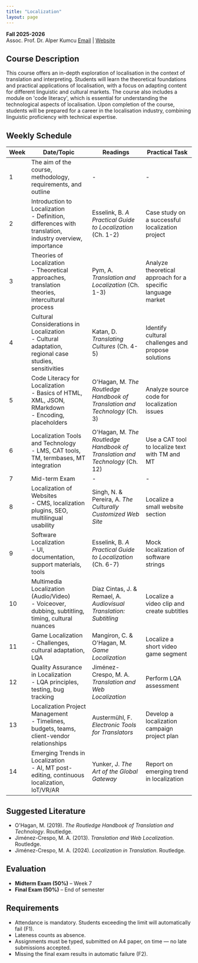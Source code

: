 ```yaml
---
title: "Localization"
layout: page
---
```


**Fall 2025-2026**  
Assoc. Prof. Dr. Alper Kumcu
[Email](mailto:alperkumcu@hacettepe.edu.tr) | [Website](http://alperkumcu.github.io)

## Course Description

This course offers an in-depth exploration of localisation in the context of translation and interpreting. 
Students will learn the theoretical foundations and practical applications of localisation, with a focus on adapting content for different linguistic and cultural markets. The course also includes a module on 'code literacy', which is essential for understanding the technological aspects of localisation. Upon completion of the course, students will be prepared for a career in the localisation industry, combining linguistic proficiency with technical expertise.

## Weekly Schedule

| Week | Date/Topic | Readings | Practical Task |
| --- | --- | --- | --- |
| 1 | The aim of the course, methodology, requirements, and outline | - | - |
| 2 | Introduction to Localization<br>- Definition, differences with translation, industry overview, importance | Esselink, B. *A Practical Guide to Localization* (Ch. 1-2) | Case study on a successful localization project |
| 3 | Theories of Localization<br>- Theoretical approaches, translation theories, intercultural process | Pym, A. *Translation and Localization* (Ch. 1-3) | Analyze theoretical approach for a specific language market |
| 4 | Cultural Considerations in Localization<br>- Cultural adaptation, regional case studies, sensitivities | Katan, D. *Translating Cultures* (Ch. 4-5) | Identify cultural challenges and propose solutions |
| 5 | Code Literacy for Localization<br>- Basics of HTML, XML, JSON, RMarkdown<br>- Encoding, placeholders | O'Hagan, M. *The Routledge Handbook of Translation and Technology* (Ch. 3) | Analyze source code for localization issues |
| 6 | Localization Tools and Technology<br>- LMS, CAT tools, TM, termbases, MT integration | O'Hagan, M. *The Routledge Handbook of Translation and Technology* (Ch. 12) | Use a CAT tool to localize text with TM and MT |
| 7 | Mid-term Exam | - | - |
| 8 | Localization of Websites<br>- CMS, localization plugins, SEO, multilingual usability | Singh, N. & Pereira, A. *The Culturally Customized Web Site* | Localize a small website section |
| 9 | Software Localization<br>- UI, documentation, support materials, tools | Esselink, B. *A Practical Guide to Localization* (Ch. 6-7) | Mock localization of software strings |
| 10 | Multimedia Localization (Audio/Video)<br>- Voiceover, dubbing, subtitling, timing, cultural nuances | Díaz Cintas, J. & Remael, A. *Audiovisual Translation: Subtitling* | Localize a video clip and create subtitles |
| 11 | Game Localization<br>- Challenges, cultural adaptation, LQA | Mangiron, C. & O'Hagan, M. *Game Localization* | Localize a short video game segment |
| 12 | Quality Assurance in Localization<br>- LQA principles, testing, bug tracking | Jiménez-Crespo, M. A. *Translation and Web Localization* | Perform LQA assessment |
| 13 | Localization Project Management<br>- Timelines, budgets, teams, client-vendor relationships | Austermühl, F. *Electronic Tools for Translators* | Develop a localization campaign project plan |
| 14 | Emerging Trends in Localization<br>- AI, MT post-editing, continuous localization, IoT/VR/AR | Yunker, J. *The Art of the Global Gateway* | Report on emerging trend in localization |

## Suggested Literature

- O'Hagan, M. (2019). *The Routledge Handbook of Translation and Technology*. Routledge.  
- Jiménez-Crespo, M. A. (2013). *Translation and Web Localization*. Routledge.  
- Jiménez-Crespo, M. A. (2024). *Localization in Translation*. Routledge.  

## Evaluation

- **Midterm Exam (50%)** – Week 7  
- **Final Exam (50%)** – End of semester  

## Requirements

- Attendance is mandatory. Students exceeding the limit will automatically fail (F1).  
- Lateness counts as absence.  
- Assignments must be typed, submitted on A4 paper, on time — no late submissions accepted.  
- Missing the final exam results in automatic failure (F2).  

